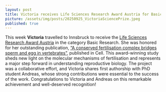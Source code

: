 ```yaml
---
layout: post
title: Victoria receives Life Sciences Research Award Austria for Basic Research
picture: /assets/img/posts/20250925_VictoriaSciencePrize.jpeg 
published: true
---
```


This week **Victoria** travelled to Innsbruck to receive the [Life Sciences Research Award Austria](https://www.oegmbt.at/awards/research-award) in the category Basic Research. She was honored for her outstanding publication, [“A conserved fertilisation complex bridges sperm and egg in vertebrates”](https://www.sciencedirect.com/science/article/pii/S0092867424010936?via%3Dihub), published in Cell.
This award-winning study sheds new light on the molecular mechanisms of fertilisation and represents a major step forward in understanding reproductive biology. The project was a collaborative effort, and Victoria shares first authorship with PhD student Andreas, whose strong contributions were essential to the success of the work. Congratulations to Victoria and Andreas on this remarkable achievement and well-deserved recognition!
